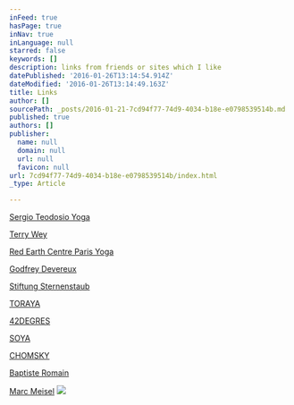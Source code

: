 ```yaml
---
inFeed: true
hasPage: true
inNav: true
inLanguage: null
starred: false
keywords: []
description: links from friends or sites which I like
datePublished: '2016-01-26T13:14:54.914Z'
dateModified: '2016-01-26T13:14:49.163Z'
title: Links
author: []
sourcePath: _posts/2016-01-21-7cd94f77-74d9-4034-b18e-e0798539514b.md
published: true
authors: []
publisher:
  name: null
  domain: null
  url: null
  favicon: null
url: 7cd94f77-74d9-4034-b18e-e0798539514b/index.html
_type: Article

---
```

[Sergio Teodosio Yoga][0]

[Terry Wey][1]

[Red Earth Centre Paris Yoga][2]

[Godfrey Devereux][3]

[Stiftung Sternenstaub][4]

[TORAYA][5]

[42DEGRES][6]

[SOYA][7]

[CHOMSKY][8]

[Baptiste Romain][9]

[Marc Meisel][10]
![](https://the-grid-user-content.s3-us-west-2.amazonaws.com/e8d4c389-c746-4eae-8535-3ccc13e19548.JPG)

[0]: http://www.dynamicyoga.fr/
[1]: http://www.terrywey.com/
[2]: http://www.redearthcentre.com/
[3]: http://www.dynamicyoga.com/
[4]: http://www.stiftungsternenstaub.com/
[5]: http://www.toraya-group.co.jp/paris/
[6]: http://www.42degres.com/
[7]: http://www.soya-cantine-bio.zenchef.com/
[8]: http://www.chomsky.info/
[9]: http://www.miroirdemusique.com/
[10]: http://achimschulz.net/marc-meisel/